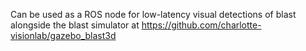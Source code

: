 Can be used as a ROS node for low-latency visual detections of blast alongside the blast simulator at https://github.com/charlotte-visionlab/gazebo_blast3d
